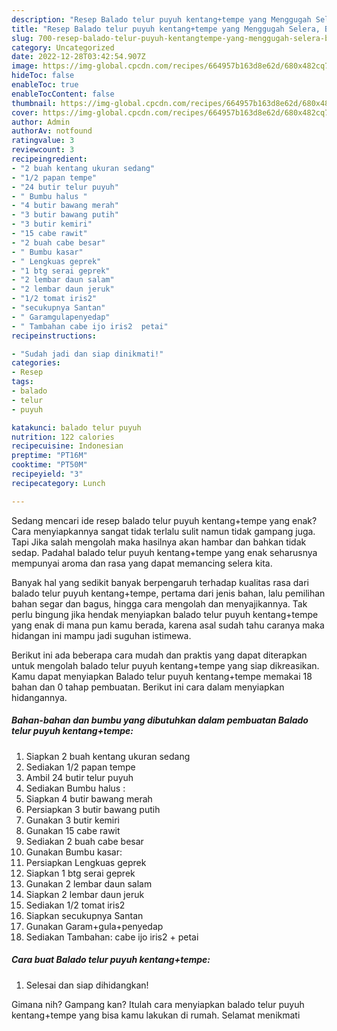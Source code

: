 ```yaml
---
description: "Resep Balado telur puyuh kentang+tempe yang Menggugah Selera, Buat Buka Puasa}"
title: "Resep Balado telur puyuh kentang+tempe yang Menggugah Selera, Buat Buka Puasa}"
slug: 700-resep-balado-telur-puyuh-kentangtempe-yang-menggugah-selera-buat-buka-puasa
category: Uncategorized
date: 2022-12-28T03:42:54.907Z
image: https://img-global.cpcdn.com/recipes/664957b163d8e62d/680x482cq70/balado-telur-puyuh-kentangtempe-foto-resep-utama.jpg
hideToc: false
enableToc: true
enableTocContent: false
thumbnail: https://img-global.cpcdn.com/recipes/664957b163d8e62d/680x482cq70/balado-telur-puyuh-kentangtempe-foto-resep-utama.jpg
cover: https://img-global.cpcdn.com/recipes/664957b163d8e62d/680x482cq70/balado-telur-puyuh-kentangtempe-foto-resep-utama.jpg
author: Admin
authorAv: notfound
ratingvalue: 3
reviewcount: 3
recipeingredient:
- "2 buah kentang ukuran sedang"
- "1/2 papan tempe"
- "24 butir telur puyuh"
- " Bumbu halus "
- "4 butir bawang merah"
- "3 butir bawang putih"
- "3 butir kemiri"
- "15 cabe rawit"
- "2 buah cabe besar"
- " Bumbu kasar"
- " Lengkuas geprek"
- "1 btg serai geprek"
- "2 lembar daun salam"
- "2 lembar daun jeruk"
- "1/2 tomat iris2"
- "secukupnya Santan"
- " Garamgulapenyedap"
- " Tambahan cabe ijo iris2  petai"
recipeinstructions:

- "Sudah jadi dan siap dinikmati!"
categories:
- Resep
tags:
- balado
- telur
- puyuh

katakunci: balado telur puyuh 
nutrition: 122 calories
recipecuisine: Indonesian
preptime: "PT16M"
cooktime: "PT50M"
recipeyield: "3"
recipecategory: Lunch

---
```



Sedang mencari ide resep balado telur puyuh kentang+tempe yang enak? Cara menyiapkannya sangat tidak terlalu sulit namun tidak gampang juga. Tapi Jika salah mengolah maka hasilnya akan hambar dan bahkan tidak sedap. Padahal balado telur puyuh kentang+tempe yang enak seharusnya mempunyai aroma dan rasa yang dapat memancing selera kita.


Banyak hal yang sedikit banyak berpengaruh terhadap kualitas rasa dari balado telur puyuh kentang+tempe, pertama dari jenis bahan, lalu pemilihan bahan segar dan bagus, hingga cara mengolah dan menyajikannya. Tak perlu bingung jika hendak menyiapkan balado telur puyuh kentang+tempe yang enak di mana pun kamu berada, karena asal sudah tahu caranya maka hidangan ini mampu jadi suguhan istimewa.




Berikut ini ada beberapa cara mudah dan praktis yang dapat diterapkan untuk mengolah balado telur puyuh kentang+tempe yang siap dikreasikan. Kamu dapat menyiapkan Balado telur puyuh kentang+tempe memakai 18 bahan dan 0 tahap pembuatan. Berikut ini cara dalam menyiapkan hidangannya.

<!--inarticleads1-->

##### Bahan-bahan dan bumbu yang dibutuhkan dalam pembuatan Balado telur puyuh kentang+tempe:

1. Siapkan 2 buah kentang ukuran sedang
1. Sediakan 1/2 papan tempe
1. Ambil 24 butir telur puyuh
1. Sediakan  Bumbu halus :
1. Siapkan 4 butir bawang merah
1. Persiapkan 3 butir bawang putih
1. Gunakan 3 butir kemiri
1. Gunakan 15 cabe rawit
1. Sediakan 2 buah cabe besar
1. Gunakan  Bumbu kasar:
1. Persiapkan  Lengkuas geprek
1. Siapkan 1 btg serai geprek
1. Gunakan 2 lembar daun salam
1. Siapkan 2 lembar daun jeruk
1. Sediakan 1/2 tomat iris2
1. Siapkan secukupnya Santan
1. Gunakan  Garam+gula+penyedap
1. Sediakan  Tambahan: cabe ijo iris2 + petai




<!--inarticleads2-->

##### Cara buat Balado telur puyuh kentang+tempe:


1. Selesai dan siap dihidangkan!



Gimana nih? Gampang kan? Itulah cara menyiapkan balado telur puyuh kentang+tempe yang bisa kamu lakukan di rumah. Selamat menikmati
